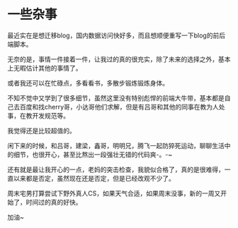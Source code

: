 # 一些杂事

最近实在是想迁移blog，国内数据访问快好多，而且想顺便重写一下blog的前后端脚本。

无奈的是，事情一件接着一件，让我过的真的很充实，除了未来的选择之外，基本上无暇估计其他的事情了。

或者我还可以在忙碌点，多看看书，多散步锻炼锻炼身体。

不知不觉中又学到了很多细节，虽然这里没有特别彪悍的前端大牛带，基本都是自己去百度和找cherry哥，小达哥他们求解，但是有吕哥和其他的同事在教为人处事，在教开发规范等。 

我觉得还是比较超值的。

闲下来的时候，和吕哥，建梁，鑫哥，明明兄，腾飞一起防猝死运动，聊聊生活中的细节，也很开心，甚至比熬出一段强壮无错的代码爽-。-~ 

还有就是最让我开心的一点，老妈的突击检查，我貌似合格了，真的是很难得，一直以来都是否定，虽然现在还是否定，但是已经改观不少了。 

周末宅男打算尝试下野外真人CS，如果天气合适，如果周末没事，新的一周又开始了，时间过的真的好快。 

加油~

